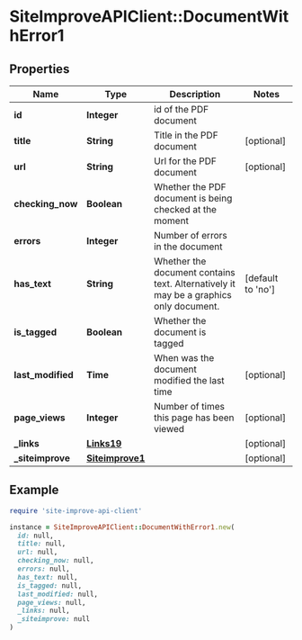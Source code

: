 # SiteImproveAPIClient::DocumentWithError1

## Properties

| Name | Type | Description | Notes |
| ---- | ---- | ----------- | ----- |
| **id** | **Integer** | id of the PDF document |  |
| **title** | **String** | Title in the PDF document | [optional] |
| **url** | **String** | Url for the PDF document | [optional] |
| **checking_now** | **Boolean** | Whether the PDF document is being checked at the moment |  |
| **errors** | **Integer** | Number of errors in the document |  |
| **has_text** | **String** | Whether the document contains text. Alternatively it may be a graphics only document. | [default to &#39;no&#39;] |
| **is_tagged** | **Boolean** | Whether the document is tagged |  |
| **last_modified** | **Time** | When was the document modified the last time | [optional] |
| **page_views** | **Integer** | Number of times this page has been viewed | [optional] |
| **_links** | [**Links19**](Links19.md) |  | [optional] |
| **_siteimprove** | [**Siteimprove1**](Siteimprove1.md) |  | [optional] |

## Example

```ruby
require 'site-improve-api-client'

instance = SiteImproveAPIClient::DocumentWithError1.new(
  id: null,
  title: null,
  url: null,
  checking_now: null,
  errors: null,
  has_text: null,
  is_tagged: null,
  last_modified: null,
  page_views: null,
  _links: null,
  _siteimprove: null
)
```

